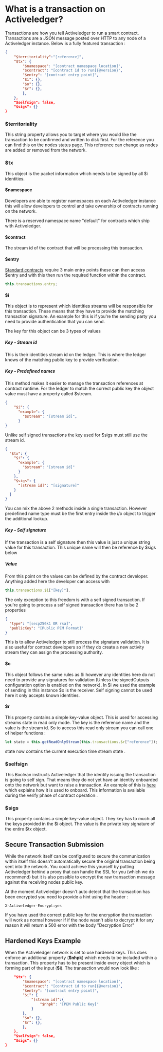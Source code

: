 # What is a transaction on Activeledger?

Transactions are how you tell Activeledger to run a smart contract. Transactions are a JSON message posted over HTTP to any node of a Activeledger instance. Below is a fully featured transaction :

```json
{
    "$territoriality":"[reference]",
    "$tx": {
        "$namespace": "[contract namespace location]",
        "$contract": "[contract id to run]{@version}",
        "$entry": "[contract entry point]",
        "$i": {},
        "$o": {},
        "$r": {},
        },
    },
    "$selfsign": false,
    "$sigs": {}
}
```

### \$territoriality

This string property allows you to target where you would like the transaction to be confirmed and written to disk first. For the reference you can find this on the nodes status page. This reference can change as nodes are added or removed from the network.

### \$tx

This object is the packet information which needs to be signed by all \$i identities.

#### \$namespace

Developers are able to register namespaces on each Activeledger instance this will allow developers to control and take ownership of contracts running on the network.

There is a reserved namespace name "default" for contracts which ship with Activeledger.

#### \$contract

The stream id of the contract that will be processing this transaction.

#### \$entry

[Standard contracts](contracts/standard.md) require 3 main entry points these can then access \$entry and with this then run the required function within the contract.

```typescript
this.transactions.entry;
```

#### \$i

This object is to represent which identities streams will be responsible for this transaction. These means that they have to provide the matching transaction signature. An example for this is if you're the sending party you need to provide authentication that you can send.

The key for this object can be 3 types of values

##### Key - Stream id

This is their identities stream id on the ledger. This is where the ledger knows of the matching public key to provide verification.

##### Key - Predefined names

This method makes it easier to manage the transaction references at contract runtime. For the ledger to match the correct public key the object value must have a property called \$stream.

```json
{
    "$i": {
      "example": {
      	"$stream": "[stream id]",
      }
}
```

Unlike self signed transactions the key used for \$sigs must still use the stream id.

```json
{
  "$tx": {
    "$i": {
      "example": {
        "$stream": "[stream id]"
      }
    },
    "$sigs": {
      "[stream id]": "[signature]"
    }
  }
}
```

You can mix the above 2 methods inside a single transaction. However predefined name type must be the first entry inside the $i/$o object to trigger the additional lookup.

##### Key - Self signature

If the transaction is a self signature then this value is just a unique string value for this transaction. This unique name will then be reference by \$sigs below

##### Value

From this point on the values can be defined by the contract developer. Anything added here the developer can access with

```typescript
this.transactions.$i["[key]"].
```

The only exception to this freedom is with a self signed transaction. If you're going to process a self signed transaction there has to be 2 properties

```json
{
  "type": "[secp256k1 OR rsa]",
  "publicKey": "[Public PEM Format]"
}
```

This is to allow Activeledger to still process the signature validation. It is also useful for contract developers so if they do create a new activity stream they can assign the processing authority.

#### \$o

This object follows the same rules as $i however any identities here do not need to provide any signatures for validation (Unless the signedOutputs configuration option is enabled on the network). In \$i we used the example of sending in this instance \$o is the receiver. Self signing cannot be used here it only accepts known identities.

#### \$r

This property contains a simple key-value object. This is used for accessing streams state in read only mode. The key is the reference name and the value is the stream id. So to access this read only stream you can call one of helper functions :

```typescript
let state = this.getReadOnlyStream(this.transactions.$r["reference"]);
```

state now contains the current execution time stream state .

### \$selfsign

This Boolean instructs Activeledger that the identity issuing the transaction is going to self sign. That means they do not yet have an identity onboarded onto the network but want to raise a transaction. An example of this is [here](README.md) which explains how it is used to onboard. This information is available during the verify phase of contract operation .

### \$sigs

This property contains a simple key-value object. They key has to much all the keys provided in the \$i object. The value is the private key signature of the entire \$tx object.

## Secure Transaction Submission

While the network itself can be configured to secure the communication within itself this doesn't automatically secure the original transaction being sent into the network. You could achieve this yourself by putting Activeledger behind a proxy that can handle the SSL for you (which we do recommend) but it is also possible to encrypt the raw transaction message against the receiving nodes public key.

At the moment Activeledger doesn't auto detect that the transaction has been encrypted you need to provide a hint using the header :

```http
X-Activeledger-Encrypt:yes
```

If you have used the correct public key for the encryption the transaction will work as normal however if if the node wasn't able to decrypt it for any reason it will return a 500 error with the body "Decryption Error"

## Hardened Keys Example

When the Activeledger network is set to use hardened keys. This does enforce an additional property (**\$nhpk**) which needs to be included within a transaction. This property has to be present inside every object which is forming part of the input (**\$i**). The transaction would now look like :

```json
    "$tx": {
        "$namespace": "[contract namespace location]",
        "$contract": "[contract id to run]{@version}",
        "$entry": "[contract entry point]",
        "$i": {
            "[stream id]":{
                "$nhpk": "[PEM Public Key]"
            }
        },
        "$o": {},
        "$r": {},
        },
    },
    "$selfsign": false,
    "$sigs": {}
}
```
